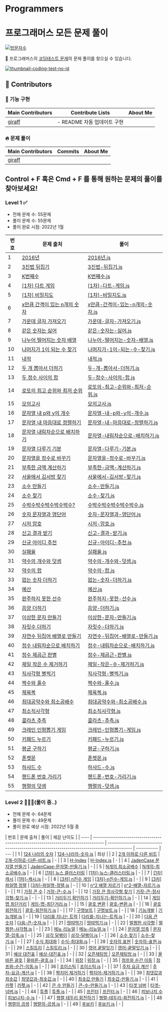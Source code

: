 # Programmers

# 프로그래머스 모든 문제 풀이

[![방문자수](<https://hits.seeyoufarm.com/api/count/incr/badge.svg?url=https://github.com/giraff/datastructure_algorithm&count_bg=%2379C83D&title_bg=%23555555&icon=&icon_color=%23E7E7E7&title=방문자수(Today/Total)&edge_flat=true>)](https://github.com/giraff)

🌱 프로그래머스의 [코딩테스트 문제](https://programmers.co.kr/learn/challenges?tab=all_challenges)의 문제 풀이를 찾으실 수 있습니다.

[![thumbnail-coding-test-no-id](https://user-images.githubusercontent.com/54318460/158711288-5fbd903f-d3b6-4d56-bd1f-9e5946d67d0a.png)
](https://github.com/codeisneverodd/programmers-coding-test/)

## 🌟 Contributors

### 🧪 기능 구현

| Main Contributors                   | Contribute Lists            | About Me |
| ----------------------------------- | --------------------------- | -------- |
| [giraff](https://github.com/giraff) | - README 자동 업데이트 구현 |          |

### 🔥 문제 풀이

| Main Contributors                   | Commits | About Me |
| ----------------------------------- | ------- | -------- |
| [giraff](https://github.com/giraff) |         |          |

## Control + F 혹은 Cmd + F 를 통해 원하는 문제의 풀이를 찾아보세요!

### Level 1 ✅

- 전체 문제 수: 55문제
- 풀이 문제 수: 55문제
- 풀이 완료 시점: 2022년 1월

| 번호 | 문제 출처                                                                                | 풀이                                                                                               |
| ---- | ---------------------------------------------------------------------------------------- | -------------------------------------------------------------------------------------------------- |
| 1    | [2016년](https://programmers.co.kr/learn/courses/30/lessons/12901)                       | [2016년.js](https://github.com/giraff)                                                             |
| 2    | [3진법 뒤집기](https://programmers.co.kr/learn/courses/30/lessons/68935)                 | [3진법-뒤집기.js](https://github.com/giraff)                                                       |
| 3    | [K번째수](https://programmers.co.kr/learn/courses/30/lessons/42748)                      | [K번째수.js](https://github.com/giraff)                                                            |
| 4    | [[1차] 다트 게임](https://programmers.co.kr/learn/courses/30/lessons/17682)              | [[1차]-다트-게임.js](https://github.com/giraff)                                                    |
| 5    | [[1차] 비밀지도](https://programmers.co.kr/learn/courses/30/lessons/17681)               | [[1차]-비밀지도.js](https://github.com/giraff)                                                     |
| 6    | [x만큼 간격이 있는 n개의 숫자](https://programmers.co.kr/learn/courses/30/lessons/12954) | [x만큼-간격이-있는-n개의-숫자.js](https://github.com/giraff)                                       |
| 7    | [가운데 글자 가져오기](https://programmers.co.kr/learn/courses/30/lessons/12903)         | [가운데-글자-가져오기.js](https://github.com/giraff)                                               |
| 8    | [같은 숫자는 싫어](https://programmers.co.kr/learn/courses/30/lessons/12906)             | [같은-숫자는-싫어.js](https://github.com/giraff)                                                   |
| 9    | [나누어 떨어지는 숫자 배열](https://programmers.co.kr/learn/courses/30/lessons/12910)    | [나누어-떨어지는-숫자-배열.js](https://github.com/giraff)                                          |
| 10   | [나머지가 1이 되는 수 찾기](https://programmers.co.kr/learn/courses/30/lessons/87389)    | [나머지가-1이-되는-수-찾기.js](https://github.com/giraff)                                          |
| 11   | [내적](https://programmers.co.kr/learn/courses/30/lessons/70128)                         | [내적.js](https://github.com/giraff)                                                               |
| 12   | [두 개 뽑아서 더하기](https://programmers.co.kr/learn/courses/30/lessons/68644)          | [두-개-뽑아서-더하기.js](https://github.com/giraff)                                                |
| 13   | [두 정수 사이의 합](https://programmers.co.kr/learn/courses/30/lessons/12912)            | [두-정수-사이의-합.js](https://github.com/giraff)                                                  |
| 14   | [로또의 최고 순위와 최저 순위](https://programmers.co.kr/learn/courses/30/lessons/77484) | [로또의-최고-순위와-최저-순위.js](https://github.com/giraff)                                       |
| 15   | [모의고사](https://programmers.co.kr/learn/courses/30/lessons/42840)                     | [모의고사.js](https://github.com/giraff)                                                           |
| 16   | [문자열 내 p와 y의 개수](https://programmers.co.kr/learn/courses/30/lessons/12916)       | [문자열-내-p와-y의-개수.js](https://github.com/giraff)                                             |
| 17   | [문자열 내 마음대로 정렬하기](https://programmers.co.kr/learn/courses/30/lessons/12915)  | [문자열-내-마음대로-정렬하기.js](https://github.com/giraff)                                        |
| 18   | [문자열 내림차순으로 배치하기](https://programmers.co.kr/learn/courses/30/lessons/12917) | [문자열-내림차순으로-배치하기.js](https://github.com/giraff)                                       |
| 19   | [문자열 다루기 기본](https://programmers.co.kr/learn/courses/30/lessons/12918)           | [문자열-다루기-기본.js](https://github.com/giraff)                                                 |
| 20   | [문자열을 정수로 바꾸기](https://programmers.co.kr/learn/courses/30/lessons/12925)       | [문자열을-정수로-바꾸기.js](https://github.com/giraff)                                             |
| 21   | [부족한 금액 계산하기](https://programmers.co.kr/learn/courses/30/lessons/82612)         | [부족한-금액-계산하기.js](https://github.com/giraff)                                               |
| 22   | [서울에서 김서방 찾기](https://programmers.co.kr/learn/courses/30/lessons/12919)         | [서울에서-김서방-찾기.js](https://github.com/giraff)                                               |
| 23   | [소수 만들기](https://programmers.co.kr/learn/courses/30/lessons/12977)                  | [소수-만들기.js](https://github.com/giraff)                                                        |
| 24   | [소수 찾기](https://programmers.co.kr/learn/courses/30/lessons/42839)                    | [소수-찾기.js](https://github.com/giraff)                                                          |
| 25   | [수박수박수박수박수박수?](https://programmers.co.kr/learn/courses/30/lessons/12922)      | [수박수박수박수박수박수.js](https://github.com/giraff)                                             |
| 26   | [숫자 문자열과 영단어](https://programmers.co.kr/learn/courses/30/lessons/81301)         | [숫자-문자열과-영단어.js](https://github.com/giraff)                                               |
| 27   | [시저 암호](https://programmers.co.kr/learn/courses/30/lessons/12926)                    | [시저-암호.js](https://github.com/giraff)                                                          |
| 28   | [신고 결과 받기](https://programmers.co.kr/learn/courses/30/lessons/92334)               | [신고-결과-받기.js](https://github.com/giraff)                                                     |
| 29   | [신규 아이디 추천](https://programmers.co.kr/learn/courses/30/lessons/72410)             | [신규-아이디-추천.js](https://github.com/giraff)                                                   |
| 30   | [실패율](https://programmers.co.kr/learn/courses/30/lessons/42889)                       | [실패율.js](https://github.com/giraff)                                                             |
| 31   | [약수의 개수와 덧셈](https://programmers.co.kr/learn/courses/30/lessons/77884)           | [약수의-개수와-덧셈.js](https://github.com/giraff)                                                 |
| 32   | [약수의 합](https://programmers.co.kr/learn/courses/30/lessons/12928)                    | [약수의-합.js](https://github.com/giraff)                                                          |
| 33   | [없는 숫자 더하기](https://programmers.co.kr/learn/courses/30/lessons/86051)             | [없는-숫자-더하기.js](https://github.com/giraff)                                                   |
| 34   | [예산](https://programmers.co.kr/learn/courses/30/lessons/12982)                         | [예산.js](https://github.com/giraff/level-1/예산.js)                                               |
| 35   | [완주하지 못한 선수](https://programmers.co.kr/learn/courses/30/lessons/42576)           | [완주하지-못한-선수.js](https://github.com/giraff/level-1/완주하지-못한-선수.js)                   |
| 36   | [음양 더하기](https://programmers.co.kr/learn/courses/30/lessons/76501)                  | [음양-더하기.js](https://github.com/giraff/level-1/음양-더하기.js)                                 |
| 37   | [이상한 문자 만들기](https://programmers.co.kr/learn/courses/30/lessons/12930)           | [이상한-문자-만들기.js](https://github.com/giraff/level-1/이상한-문자-만들기.js)                   |
| 38   | [자릿수 더하기](https://programmers.co.kr/learn/courses/30/lessons/12931)                | [자릿수-더하기.js](https://github.com/giraff/level-1/자릿수-더하기.js)                             |
| 39   | [자연수 뒤집어 배열로 만들기](https://programmers.co.kr/learn/courses/30/lessons/12932)  | [자연수-뒤집어-배열로-만들기.js](https://github.com/giraff/level-1/자연수-뒤집어-배열로-만들기.js) |
| 40   | [정수 내림차순으로 배치하기](https://programmers.co.kr/learn/courses/30/lessons/12933)   | [정수-내림차순으로-배치하기.js](https://github.com/giraff/level-1/정수-내림차순으로-배치하기.js)   |
| 41   | [정수 제곱근 판별](https://programmers.co.kr/learn/courses/30/lessons/12934)             | [정수-제곱근-판별.js](https://github.com/giraff/level-1/정수-제곱근-판별.js)                       |
| 42   | [제일 작은 수 제거하기](https://programmers.co.kr/learn/courses/30/lessons/12935)        | [제일-작은-수-제거하기.js](https://github.com/giraff/level-1/제일-작은-수-제거하기.js)             |
| 43   | [직사각형 별찍기](https://programmers.co.kr/learn/courses/30/lessons/12969)              | [직사각형-별찍기.js](https://github.com/giraff/level-1/직사각형-별찍기.js)                         |
| 44   | [짝수와 홀수](https://programmers.co.kr/learn/courses/30/lessons/12937)                  | [짝수와-홀수.js](https://github.com/giraff/level-1/짝수와-홀수.js)                                 |
| 45   | [체육복](https://programmers.co.kr/learn/courses/30/lessons/42862)                       | [체육복.js](https://github.com/giraff/level-1/체육복.js)                                           |
| 46   | [최대공약수와 최소공배수](https://programmers.co.kr/learn/courses/30/lessons/12940)      | [최대공약수와-최소공배수.js](https://github.com/giraff/level-1/최대공약수와-최소공배수.js)         |
| 47   | [최소직사각형](https://programmers.co.kr/learn/courses/30/lessons/86491)                 | [최소직사각형.js](https://github.com/giraff/level-1/최소직사각형.js)                               |
| 48   | [콜라츠 추측](https://programmers.co.kr/learn/courses/30/lessons/12943)                  | [콜라츠-추측.js](https://github.com/giraff/level-1/콜라츠-추측.js)                                 |
| 49   | [크레인 인형뽑기 게임](https://programmers.co.kr/learn/courses/30/lessons/64061)         | [크레인-인형뽑기-게임.js](https://github.com/giraff/level-1/크레인-인형뽑기-게임.js)               |
| 50   | [키패드 누르기](https://programmers.co.kr/learn/courses/30/lessons/67256)                | [키패드-누르기.js](https://github.com/giraff/level-1/키패드-누르기.js)                             |
| 51   | [평균 구하기](https://programmers.co.kr/learn/courses/30/lessons/12944)                  | [평균-구하기.js](https://github.com/giraff/level-1/평균-구하기.js)                                 |
| 52   | [폰켓몬](https://programmers.co.kr/learn/courses/30/lessons/1845)                        | [폰켓몬.js](https://github.com/giraff/level-1/폰켓몬.js)                                           |
| 53   | [하샤드 수](https://programmers.co.kr/learn/courses/30/lessons/12947)                    | [하샤드-수.js](https://github.com/giraff/level-1/하샤드-수.js)                                     |
| 54   | [핸드폰 번호 가리기](https://programmers.co.kr/learn/courses/30/lessons/12948)           | [핸드폰-번호-가리기.js](https://github.com/giraff/level-1/핸드폰-번호-가리기.js)                   |
| 55   | [행렬의 덧셈](https://programmers.co.kr/learn/courses/30/lessons/12950)                  | [행렬의-덧셈.js](https://github.com/giraff/level-1/행렬의-덧셈.js)                                 |

### Level 2 👨🏻‍💻(풀이 중..)

- 전체 문제 수: 64문제
- 풀이 문제 수: 49문제
- 풀이 완료 예상 시점: 2022년 5월 중

| 번호 | 문제 출처                                                                           | 풀이                                                                                       | 체감 난이도 |
| ---- | ----------------------------------------------------------------------------------- | ------------------------------------------------------------------------------------------ | ----------- | --- |
| 1    | [124 나라의 숫자](https://programmers.co.kr/learn/courses/30/lessons/12899)         | [124-나라의-숫자.js](https://github.com/giraff/level-2/124-나라의-숫자.js)                 | 최상        |
| 2    | [2개 이하로 다른 비트](https://programmers.co.kr/learn/courses/30/lessons/77885)    | [2개-이하로-다른-비트.js](https://github.com/giraff/level-2/2개-이하로-다른-비트.js)       | -           |
| 3    | [H-Index](https://programmers.co.kr/learn/courses/30/lessons/42747)                 | [H-Index.js](https://github.com/giraff/level-2/H-Index.js)                                 | -           |
| 4    | [JadenCase 문자열 만들기](https://programmers.co.kr/learn/courses/30/lessons/12951) | [JadenCase-문자열-만들기.js](https://github.com/giraff/level-2/JadenCase-문자열-만들기.js) | -           |
| 5    | [N개의 최소공배수](https://programmers.co.kr/learn/courses/30/lessons/12953)        | [N개의-최소공배수.js](https://github.com/giraff/level-2/N개의-최소공배수.js)               | -           |
| 6    | [[1차] 뉴스 클러스터링](https://programmers.co.kr/learn/courses/30/lessons/17677)   | [[1차]-뉴스-클러스터링.js](https://github.com/giraff/level-2/[1차]-뉴스-클러스터링.js)     | -           |
| 7    | [[1차] 캐시](https://programmers.co.kr/learn/courses/30/lessons/17680)              | [[1차]-캐시.js](https://github.com/giraff/level-2/[1차]-캐시.js)                           | -           |
| 8    | [[3차] n진수 게임](https://programmers.co.kr/learn/courses/30/lessons/17687)        | [[3차]-n진수-게임.js](https://github.com/giraff/level-2/[3차]-n진수-게임.js)               | -           |
| 9    | [[3차] 파일명 정렬](https://programmers.co.kr/learn/courses/30/lessons/17686)       | [[3차]-파일명-정렬.js](https://github.com/giraff/level-2/[3차]-파일명-정렬.js)             | -           |
| 10   | [n^2 배열 자르기](https://programmers.co.kr/learn/courses/30/lessons/87390)         | [n^2-배열-자르기.js](https://github.com/giraff/level-2/n^2-배열-자르기.js)                 | -           |
| 11   | [가장 큰 수](https://programmers.co.kr/learn/courses/30/lessons/42746)              | [가장-큰-수.js](https://github.com/giraff/level-2/가장-큰-수.js)                           | -           |
| 12   | [가장 큰 정사각형 찾기](https://programmers.co.kr/learn/courses/30/lessons/12905)   | [가장-큰-정사각형-찾기.js](https://github.com/giraff/level-2/가장-큰-정사각형-찾기.js)     | -           | -   |
| 13   | [거리두기 확인하기](https://programmers.co.kr/learn/courses/30/lessons/81302)       | [거리두기-확인하기.js](https://github.com/giraff/level-2/거리두기-확인하기.js)             | -           |
| 14   | [게임 맵 최단거리](https://programmers.co.kr/learn/courses/30/lessons/1844)         | [게임-맵-최단거리.js](https://github.com/giraff/level-2/게임-맵-최단거리.js)               | -           |
| 15   | [괄호 변환](https://programmers.co.kr/learn/courses/30/lessons/60058)               | [괄호-변환.js](https://github.com/giraff/level-2/괄호-변환.js)                             | -           |
| 16   | [괄호 회전하기](https://programmers.co.kr/learn/courses/30/lessons/76502)           | [괄호-회전하기.js](https://github.com/giraff/level-2/괄호-회전하기.js)                     | -           |
| 17   | [구명보트](https://programmers.co.kr/learn/courses/30/lessons/42885)                | [구명보트.js](https://github.com/giraff/level-2/구명보트.js)                               | -           |
| 18   | [기능개발](https://programmers.co.kr/learn/courses/30/lessons/42586)                | [기능개발.js](https://github.com/giraff/level-2/기능개발.js)                               | -           |
| 19   | [다리를 지나는 트럭](https://programmers.co.kr/learn/courses/30/lessons/42583)      | [다리를-지나는-트럭.js](https://github.com/giraff/level-2/다리를-지나는-트럭.js)           | -           |
| 20   | [다음 큰 숫자](https://programmers.co.kr/learn/courses/30/lessons/12911)            | [다음-큰-숫자.js](https://github.com/giraff/level-2/다음-큰-숫자.js)                       | -           |
| 21   | [땅따먹기](https://programmers.co.kr/learn/courses/30/lessons/12913)                | [땅따먹기.js](https://github.com/giraff/level-2/땅따먹기.js)                               | -           |
| 22   | [멀쩡한 사각형](https://programmers.co.kr/learn/courses/30/lessons/62048)           | [멀쩡한-사각형.js](https://github.com/giraff/level-2/멀쩡한-사각형.js)                     | -           |
| 23   | [메뉴 리뉴얼](https://programmers.co.kr/learn/courses/30/lessons/72411)             | [메뉴-리뉴얼.js](https://github.com/giraff/level-2/메뉴-리뉴얼.js)                         | -           |
| 24   | [문자열 압축](https://programmers.co.kr/learn/courses/30/lessons/60057)             | [문자열-압축.js](https://github.com/giraff/level-2/문자열-압축.js)                         | -           |
| 25   | [삼각 달팽이](https://programmers.co.kr/learn/courses/30/lessons/68645)             | [삼각-달팽이.js](https://github.com/giraff/level-2/삼각-달팽이.js)                         | -           |
| 26   | [소수 찾기](https://programmers.co.kr/learn/courses/30/lessons/42839)               | [소수-찾기.js](https://github.com/giraff/level-2/소수-찾기.js)                             | -           |
| 27   | [수식 최대화](https://programmers.co.kr/learn/courses/30/lessons/67257)             | [수식-최대화.js](https://github.com/giraff/level-2/수식-최대화.js)                         | -           |
| 28   | [숫자의 표현](https://programmers.co.kr/learn/courses/30/lessons/12924)             | [숫자의-표현.js](https://github.com/giraff/level-2/숫자의-표현.js)                         | -           |
| 29   | [스킬트리](https://programmers.co.kr/learn/courses/30/lessons/49993)                | [스킬트리.js](https://github.com/giraff/level-2/스킬트리.js)                               | -           |
| 30   | [영어 끝말잇기](https://programmers.co.kr/learn/courses/30/lessons/12981)           | [영어-끝말잇기.js](https://github.com/giraff/level-2/영어-끝말잇기.js)                     | -           |
| 31   | [예상 대진표](https://programmers.co.kr/learn/courses/30/lessons/12985)             | [예상-대진표.js](https://github.com/giraff/level-2/예상-대진표.js)                         | -           |
| 32   | [오픈채팅방 ](https://programmers.co.kr/learn/courses/30/lessons/42888)             | [오픈채팅방.js](https://github.com/giraff/level-2/오픈채팅방.js)                           | -           |
| 33   | [올바른 괄호](https://programmers.co.kr/learn/courses/30/lessons/12909)             | [올바른-괄호.js](https://github.com/giraff/level-2/올바른-괄호.js)                         | -           |
| 34   | [위장](https://programmers.co.kr/learn/courses/30/lessons/42578)                    | [위장.js](https://github.com/giraff/level-2/위장.js)                                       | -           |
| 35   | [점프와 순간 이동](https://programmers.co.kr/learn/courses/30/lessons/12980)        | [점프와-순간-이동.js](https://github.com/giraff/level-2/점프와-순간-이동.js)               | -           |
| 36   | [조이스틱](https://programmers.co.kr/learn/courses/30/lessons/42860)                | [조이스틱.js](https://github.com/giraff/level-2/조이스틱.js)                               | -           |
| 37   | [주차 요금 계산](https://programmers.co.kr/learn/courses/30/lessons/92341)          | [주차-요금-계산.js](https://github.com/giraff/level-2/주차-요금-계산.js)                   | -           |
| 38   | [짝지어 제거하기](https://programmers.co.kr/learn/courses/30/lessons/12973)         | [짝지어-제거하기.js](https://github.com/giraff/level-2/짝지어-제거하기.js)                 | -           |
| 39   | [최댓값과 최솟값](https://programmers.co.kr/learn/courses/30/lessons/12939)         | [최댓값과-최솟값.js](https://github.com/giraff/level-2/최댓값과-최솟값.js)                 | -           |
| 40   | [최솟값 만들기](https://programmers.co.kr/learn/courses/30/lessons/12941)           | [최솟값-만들기.js](https://github.com/giraff/level-2/최솟값-만들기.js)                     | -           |
| 41   | [카펫](https://programmers.co.kr/learn/courses/30/lessons/42842)                    | [카펫.js](https://github.com/giraff/level-2/카펫.js)                                       | -           |
| 42   | [큰 수 만들기](https://programmers.co.kr/learn/courses/30/lessons/42883)            | [큰-수-만들기.js](https://github.com/giraff/level-2/큰-수-만들기.js)                       | -           |
| 43   | [타겟 넘버](https://programmers.co.kr/learn/courses/30/lessons/43165)               | [타겟-넘버.js](https://github.com/giraff/level-2/타겟-넘버.js)                             | -           |
| 44   | [튜플](https://programmers.co.kr/learn/courses/30/lessons/64065)                    | [튜플.js](https://github.com/giraff/level-2/튜플.js)                                       | -           |
| 45   | [프린터](https://programmers.co.kr/learn/courses/30/lessons/42587)                  | [프린터.js](https://github.com/giraff/level-2/프린터.js)                                   | -           |
| 46   | [피보나치 수](https://programmers.co.kr/learn/courses/30/lessons/12945)             | [피보나치-수.js](https://github.com/giraff/level-2/피보나치-수.js)                         | -           |
| 47   | [행렬 테두리 회전하기](https://programmers.co.kr/learn/courses/30/lessons/77485)    | [행렬-테두리-회전하기.js](https://github.com/giraff/level-2/행렬-테두리-회전하기.js)       | -           |
| 48   | [행렬의 곱셈](https://programmers.co.kr/learn/courses/30/lessons/12949)             | [행렬의-곱셈.js](https://github.com/giraff/level-2/행렬의-곱셈.js)                         | -           |
| 49   | [후보키](https://programmers.co.kr/learn/courses/30/lessons/42890)                  | [후보키.js](https://github.com/giraff/level-2/후보키.js)                                   | -           |
